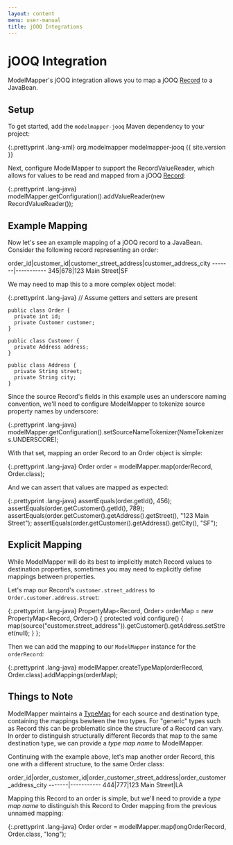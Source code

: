 ```yaml
---
layout: content
menu: user-manual
title: jOOQ Integrations
---
```


# jOOQ Integration

ModelMapper's jOOQ integration allows you to map a jOOQ [Record](http://www.jooq.org/javadoc/latest/org/jooq/Record.html) to a JavaBean. 

## Setup

To get started, add the `modelmapper-jooq` Maven dependency to your project:

{:.prettyprint .lang-xml}
	<dependency>
	  <groupId>org.modelmapper</groupId>
	  <artifactId>modelmapper-jooq</artifactId>
	  <version>{{ site.version }}</version>
	</dependency>

Next, configure ModelMapper to support the RecordValueReader, which allows for values to be read and mapped from a jOOQ [Record](http://www.jooq.org/javadoc/latest/org/jooq/Record.html):

{:.prettyprint .lang-java}
    modelMapper.getConfiguration().addValueReader(new RecordValueReader());

## Example Mapping

Now let's see an example mapping of a jOOQ record to a JavaBean. Consider the following record representing an order:

order_id|customer_id|customer_street_address|customer_address_city
-------|-----------
345|678|123 Main Street|SF

We may need to map this to a more complex object model:

{:.prettyprint .lang-java}
	// Assume getters and setters are present

    public class Order {
      private int id;
      private Customer customer;
    }

    public class Customer {
	  private Address address;
    }

    public class Address {
      private String street;
	  private String city;
    }

Since the source Record's fields in this example uses an underscore naming convention, we'll need to configure ModelMapper to tokenize source property names by underscore:

{:.prettyprint .lang-java}
    modelMapper.getConfiguration().setSourceNameTokenizer(NameTokenizers.UNDERSCORE);

With that set, mapping an order Record to an Order object is simple:

{:.prettyprint .lang-java}
	Order order = modelMapper.map(orderRecord, Order.class);
	
And we can assert that values are mapped as expected:

{:.prettyprint .lang-java}
    assertEquals(order.getId(), 456);
    assertEquals(order.getCustomer().getId(), 789);
    assertEquals(order.getCustomer().getAddress().getStreet(), "123 Main Street");
    assertEquals(order.getCustomer().getAddress().getCity(), "SF");
    
## Explicit Mapping

While ModelMapper will do its best to implicitly match Record values to destination properties, sometimes you may need to explicitly define mappings between properties.

Let's map our Record's `customer.street_address` to `Order.customer.address.street`:

{:.prettyprint .lang-java}
    PropertyMap<Record, Order> orderMap = new PropertyMap<Record, Order>() {
      protected void configure() {
        map(source("customer.street_address")).getCustomer().getAddress.setStreet(null);
      }
    };

Then we can add the mapping to our `ModelMapper` instance for the `orderRecord`:

{:.prettyprint .lang-java}
	modelMapper.createTypeMap(orderRecord, Order.class).addMappings(orderMap);
    
## Things to Note

ModelMapper maintains a [TypeMap](http://modelmapper.org/javadoc/org/modelmapper/TypeMap.html) for each source and destination type, containing the mappings bewteen the two types. For "generic" types such as Record this can be problematic since the structure of a Record can vary. In order to distinguish structurally different Records that map to the same destination type, we can provide a _type map name_ to ModelMapper.

Continuing with the example above, let's map another order Record, this one with a different structure, to the same Order class:

order_id|order_customer_id|order_customer_street_address|order_customer_address_city
-------|-----------
444|777|123 Main Street|LA
    
Mapping this Record to an order is simple, but we'll need to provide a _type map name_ to distinguish this Record to Order mapping from the previous unnamed mapping:

{:.prettyprint .lang-java}
	Order order = modelMapper.map(longOrderRecord, Order.class, "long");
